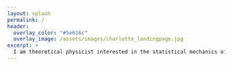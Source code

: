 ```yaml
---
layout: splash
permalink: /
header:
  overlay_color: "#5e616c"
  overlay_image: /assets/images/charlotte_landingpage.jpg
excerpt: >
  I am theoretical physicist interested in the statistical mechanics of complex systems, and am currently a Lise Meitner Fellow in the Bio and Nano Physics Group at the University of Innsbruck.<br /><br />My research uses computer simulations to uncover emergent phenomena in complex magnetic, mechanical and glassy systems.<br />
---
```

